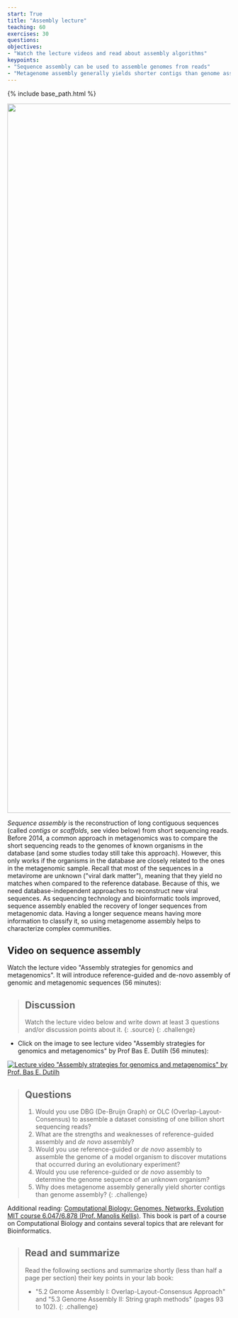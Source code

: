 ```yaml
---
start: True
title: "Assembly lecture"
teaching: 60
exercises: 30
questions:
objectives:
- "Watch the lecture videos and read about assembly algorithms"
keypoints:
- "Sequence assembly can be used to assemble genomes from reads"
- "Metagenome assembly generally yields shorter contigs than genome assembly"
---
```


{% include base_path.html %}
<p align="center">
    <a href="{{ site.carpentries_site }}"><img src="{{ relative_root_path }}/assets/img/logo_day2.png" alt="Viromics workflow" width="1600" /></a>
</p>

*Sequence assembly* is the reconstruction of long contiguous sequences (called *contigs* or *scaffolds*, see video below) from short sequencing reads. Before 2014, a common approach in metagenomics was to compare the short sequencing reads to the genomes of known organisms in the database (and some studies today still take this approach). However, this only works if the organisms in the database are closely related to the ones in the metagenomic sample. Recall that most of the sequences in a metavirome are unknown ("viral dark matter"), meaning that they yield no matches when compared to the reference database. Because of this, we need database-independent approaches to reconstruct new viral sequences. As sequencing technology and bioinformatic tools improved, sequence assembly enabled the recovery of longer sequences from metagenomic data. Having a longer sequence means having more information to classify it, so using metagenome assembly helps to characterize complex communities.

## Video on sequence assembly

Watch the lecture video "Assembly strategies for genomics and metagenomics". It will introduce reference-guided and de-novo assembly of genomic and metagenomic sequences (56 minutes):

> ## Discussion
> Watch the lecture video below and write down at least 3 questions and/or discussion points about it.
> {: .source}
{: .challenge}

- Click on the image to see lecture video "Assembly strategies for genomics and metagenomics" by Prof Bas E. Dutilh (56 minutes):

[![Lecture video "Assembly strategies for genomics and metagenomics" by Prof. Bas E. Dutilh](https://img.youtube.com/vi/mHmMbPxKmn0/0.jpg)](https://www.youtube.com/watch?v=mHmMbPxKmn0)  

> ## Questions
> 1. Would you use DBG (De-Bruijn Graph) or OLC (Overlap-Layout-Consensus) to assemble a dataset consisting of one billion short sequencing reads?
> 2. What are the strengths and weaknesses of reference-guided assembly and *de novo* assembly?
> 3. Would you use reference-guided or *de novo* assembly to assemble the genome of a model organism to discover mutations that occurred during an evolutionary experiment?
> 4. Would you use reference-guided or *de novo* assembly to determine the genome sequence of an unknown organism?
> 5. Why does metagenome assembly generally yield shorter contigs than genome assembly?
{: .challenge}

Additional reading: [Computational Biology: Genomes, Networks, Evolution MIT course 6.047/6.878 (Prof. Manolis Kellis)](https://ocw.mit.edu/ans7870/6/6.047/f15/MIT6_047F15_Compiled.pdf). This book is part of a course on Computational Biology and contains several topics that are relevant for Bioinformatics.

> ## Read and summarize
> Read the following sections and summarize shortly (less than half a page per section) their key points in your lab book:
> - "5.2 Genome Assembly I: Overlap-Layout-Consensus Approach" and "5.3 Genome Assembly II: String graph methods" (pages 93 to 102).
{: .challenge}
